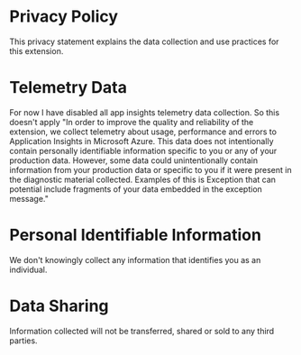 # Privacy Policy
This privacy statement explains the data collection and use practices for this extension.

# Telemetry Data
For now I have disabled all app insights telemetry data collection. So this doesn't apply "In order to improve the quality and reliability of the extension, we collect telemetry about usage, performance and errors to Application Insights in Microsoft Azure. This data does not intentionally contain personally identifiable information specific to you or any of your production data. However, some data could unintentionally contain information from your production data or specific to you if it were present in the diagnostic material collected. Examples of this is Exception that can potential include fragments of your data embedded in the exception message."

# Personal Identifiable Information
We don't knowingly collect any information that identifies you as an individual.

# Data Sharing
Information collected will not be transferred, shared or sold to any third parties.